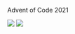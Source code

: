 Advent of Code 2021

![](https://img.shields.io/badge/stars%20⭐-33-yellow) ![](https://img.shields.io/badge/days%20completed-16-red)
